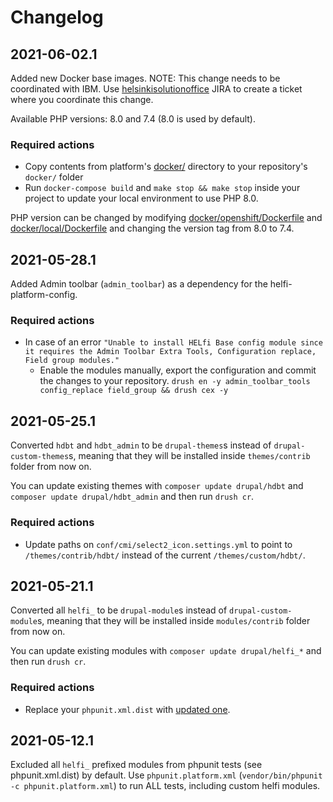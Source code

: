 # Changelog

## 2021-06-02.1

Added new Docker base images. NOTE: This change needs to be coordinated with IBM. Use [helsinkisolutionoffice](https://helsinkisolutionoffice.atlassian.net/secure/RapidBoard.jspa?rapidView=167) JIRA to create a ticket where you coordinate this change.

Available PHP versions: 8.0 and 7.4 (8.0 is used by default).

### Required actions
- Copy contents from platform's [docker/](docker/) directory to your repository's `docker/` folder
- Run `docker-compose build` and `make stop && make stop` inside your project to update your local environment to use PHP 8.0.

PHP version can be changed by modifying [docker/openshift/Dockerfile](docker/openshift/Dockerfile) and [docker/local/Dockerfile](docker/local/Dockerfile) and changing the version tag from 8.0 to 7.4.

## 2021-05-28.1

Added Admin toolbar (`admin_toolbar`) as a dependency for the helfi-platform-config.

### Required actions
- In case of an error `"Unable to install HELfi Base config module since it requires the Admin Toolbar Extra Tools, Configuration replace, Field group modules."`
    - Enable the modules manually, export the configuration and commit the changes to your repository. `drush en -y admin_toolbar_tools config_replace field_group && drush cex -y`

## 2021-05-25.1

Converted `hdbt` and `hdbt_admin` to be `drupal-themes`s instead of `drupal-custom-themes`s, meaning that they will be installed inside `themes/contrib` folder from now on.

You can update existing themes with `composer update drupal/hdbt` and `composer update drupal/hdbt_admin` and then run `drush cr`.

### Required actions
- Update paths on `conf/cmi/select2_icon.settings.yml` to point to `/themes/contrib/hdbt/` instead of the current `/themes/custom/hdbt/`.

## 2021-05-21.1

Converted all `helfi_` to be `drupal-module`s instead of `drupal-custom-module`s, meaning that they will be installed inside `modules/contrib` folder from now on.

You can update existing modules with `composer update drupal/helfi_*` and then run `drush cr`.

### Required actions
- Replace your `phpunit.xml.dist` with [updated one](https://github.com/City-of-Helsinki/drupal-helfi-platform/commit/593b4f767bc903831a59bd732d550e7f909f7b21#diff-e35810879ec42bdd81797b3ccb72f6de28a8b4a0e3bfdba43183e133e866b892).

## 2021-05-12.1

Excluded all `helfi_` prefixed modules from phpunit tests (see phpunit.xml.dist) by default. Use `phpunit.platform.xml` (`vendor/bin/phpunit -c phpunit.platform.xml`) to run ALL tests, including custom helfi modules.
